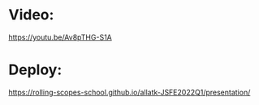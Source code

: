 # Video:
https://youtu.be/Av8pTHG-S1A

# Deploy:
https://rolling-scopes-school.github.io/allatk-JSFE2022Q1/presentation/
